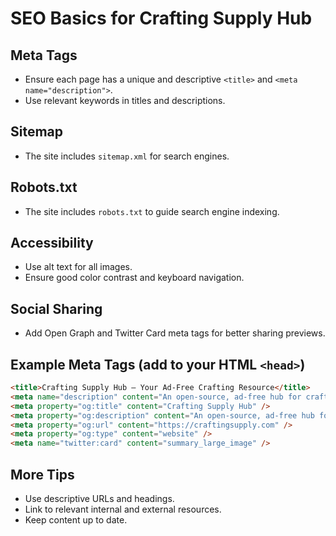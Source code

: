 # SEO Basics for Crafting Supply Hub

## Meta Tags

- Ensure each page has a unique and descriptive `<title>` and `<meta name="description">`.
- Use relevant keywords in titles and descriptions.

## Sitemap

- The site includes `sitemap.xml` for search engines.

## Robots.txt

- The site includes `robots.txt` to guide search engine indexing.

## Accessibility

- Use alt text for all images.
- Ensure good color contrast and keyboard navigation.

## Social Sharing

- Add Open Graph and Twitter Card meta tags for better sharing previews.

## Example Meta Tags (add to your HTML `<head>`)

```html
<title>Crafting Supply Hub – Your Ad-Free Crafting Resource</title>
<meta name="description" content="An open-source, ad-free hub for crafters to find resources, guides, and inspiration." />
<meta property="og:title" content="Crafting Supply Hub" />
<meta property="og:description" content="An open-source, ad-free hub for crafters." />
<meta property="og:url" content="https://craftingsupply.com" />
<meta property="og:type" content="website" />
<meta name="twitter:card" content="summary_large_image" />
```

## More Tips

- Use descriptive URLs and headings.
- Link to relevant internal and external resources.
- Keep content up to date.
